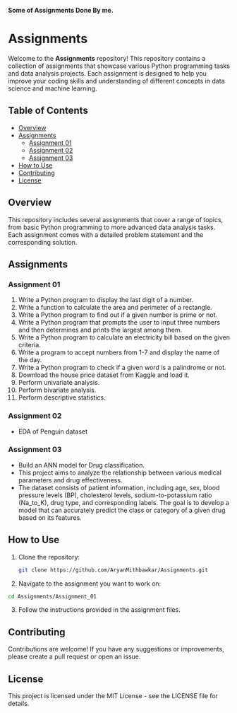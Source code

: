 **Some of Assignments Done By me.**
# Assignments

Welcome to the **Assignments** repository! This repository contains a collection of assignments that showcase various Python programming tasks and data analysis projects. Each assignment is designed to help you improve your coding skills and understanding of different concepts in data science and machine learning.

## Table of Contents

- [Overview](#overview)
- [Assignments](#assignments)
  - [Assignment 01](#assignment-01)
  - [Assignment 02](#assignment-02)
  - [Assignment 03](#assignment-03)
- [How to Use](#how-to-use)
- [Contributing](#contributing)
- [License](#license)

## Overview

This repository includes several assignments that cover a range of topics, from basic Python programming to more advanced data analysis tasks. Each assignment comes with a detailed problem statement and the corresponding solution.

## Assignments

### Assignment 01

1. Write a Python program to display the last digit of a number.
2. Write a function to calculate the area and perimeter of a rectangle.
3. Write a Python program to find out if a given number is prime or not.
4. Write a Python program that prompts the user to input three numbers and then determines and prints the largest among them.
5. Write a Python program to calculate an electricity bill based on the given criteria.
6. Write a program to accept numbers from 1-7 and display the name of the day.
7. Write a Python program to check if a given word is a palindrome or not.
8. Download the house price dataset from Kaggle and load it.
9. Perform univariate analysis.
10. Perform bivariate analysis.
11. Perform descriptive statistics.

### Assignment 02

- EDA of Penguin dataset

### Assignment 03

- Build an ANN model for Drug classification.
- This project aims to analyze the relationship between various medical parameters and drug effectiveness.
- The dataset consists of patient information, including age, sex, blood pressure levels (BP), cholesterol levels, sodium-to-potassium ratio (Na_to_K), drug type, and corresponding labels. The goal is to develop a model that can accurately predict the class or category of a given drug based on its features.

## How to Use

1. Clone the repository:
   ```bash
   git clone https://github.com/AryanMithbawkar/Assignments.git
   ```
2. Navigate to the assignment you want to work on:
  ```bash
  cd Assignments/Assignment_01
  ```
3. Follow the instructions provided in the assignment files.

## Contributing
Contributions are welcome! If you have any suggestions or improvements, please create a pull request or open an issue.

## License
This project is licensed under the MIT License - see the LICENSE file for details.
